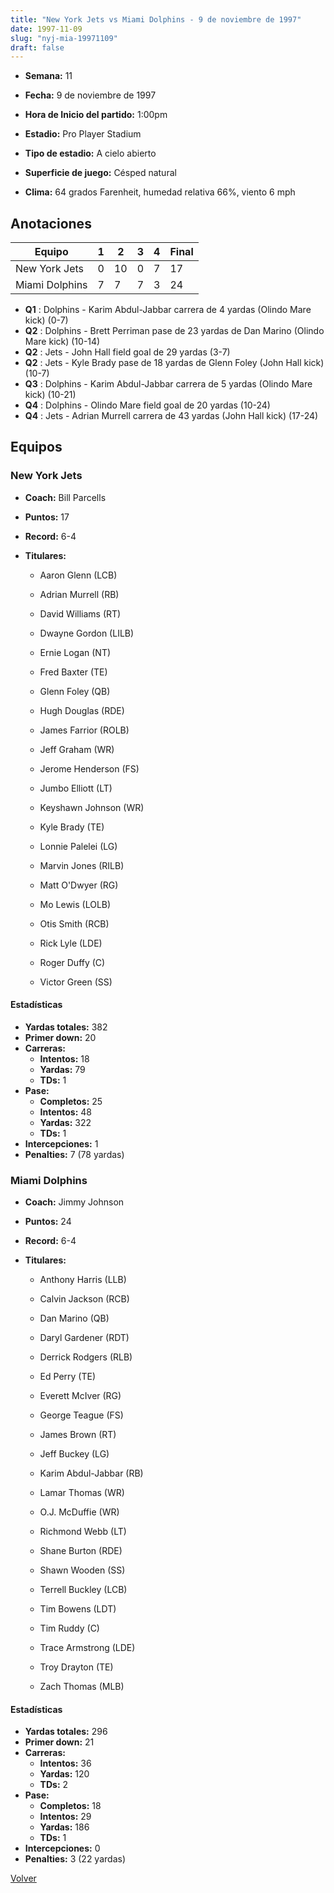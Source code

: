 ```yaml
---
title: "New York Jets vs Miami Dolphins - 9 de noviembre de 1997"
date: 1997-11-09
slug: "nyj-mia-19971109"
draft: false
---
```


* **Semana:** 11
* **Fecha:** 9 de noviembre de 1997

* **Hora de Inicio del partido:** 1:00pm
* **Estadio:** Pro Player Stadium
* **Tipo de estadio:** A cielo abierto
* **Superficie de juego:** Césped natural
* **Clima:** 64 grados Farenheit, humedad relativa 66%, viento 6 mph





## Anotaciones
| Equipo | 1 | 2 | 3 | 4 | Final |
|--------|---|---|---|---|-------|
| New York Jets  | 0 | 10 | 0 | 7  | 17 |
| Miami Dolphins  | 7 | 7 | 7 | 3  | 24 |
* **Q1** : Dolphins - Karim Abdul-Jabbar carrera de 4 yardas (Olindo Mare kick) (0-7)
* **Q2** : Dolphins - Brett Perriman pase de 23 yardas de Dan Marino (Olindo Mare kick) (10-14)
* **Q2** : Jets - John Hall field goal de 29 yardas (3-7)
* **Q2** : Jets - Kyle Brady pase de 18 yardas de Glenn Foley (John Hall kick) (10-7)
* **Q3** : Dolphins - Karim Abdul-Jabbar carrera de 5 yardas (Olindo Mare kick) (10-21)
* **Q4** : Dolphins - Olindo Mare field goal de 20 yardas (10-24)
* **Q4** : Jets - Adrian Murrell carrera de 43 yardas (John Hall kick) (17-24)


## Equipos


### New York Jets
* **Coach:** Bill Parcells
* **Puntos:** 17
* **Record:** 6-4
* **Titulares:** 

  * Aaron Glenn (LCB) 

  * Adrian Murrell (RB) 

  * David Williams (RT) 

  * Dwayne Gordon (LILB) 

  * Ernie Logan (NT) 

  * Fred Baxter (TE) 

  * Glenn Foley (QB) 

  * Hugh Douglas (RDE) 

  * James Farrior (ROLB) 

  * Jeff Graham (WR) 

  * Jerome Henderson (FS) 

  * Jumbo Elliott (LT) 

  * Keyshawn Johnson (WR) 

  * Kyle Brady (TE) 

  * Lonnie Palelei (LG) 

  * Marvin Jones (RILB) 

  * Matt O'Dwyer (RG) 

  * Mo Lewis (LOLB) 

  * Otis Smith (RCB) 

  * Rick Lyle (LDE) 

  * Roger Duffy (C) 

  * Victor Green (SS) 

#### Estadísticas
* **Yardas totales:** 382
* **Primer down:** 20
* **Carreras:**
  * **Intentos:** 18
  * **Yardas:** 79
  * **TDs:** 1
* **Pase:**
  * **Completos:** 25
  * **Intentos:** 48
  * **Yardas:** 322
  * **TDs:** 1
* **Intercepciones:** 1
* **Penalties:** 7 (78 yardas)

### Miami Dolphins
* **Coach:** Jimmy Johnson
* **Puntos:** 24
* **Record:** 6-4
* **Titulares:** 

  * Anthony Harris (LLB) 

  * Calvin Jackson (RCB) 

  * Dan Marino (QB) 

  * Daryl Gardener (RDT) 

  * Derrick Rodgers (RLB) 

  * Ed Perry (TE) 

  * Everett McIver (RG) 

  * George Teague (FS) 

  * James Brown (RT) 

  * Jeff Buckey (LG) 

  * Karim Abdul-Jabbar (RB) 

  * Lamar Thomas (WR) 

  * O.J. McDuffie (WR) 

  * Richmond Webb (LT) 

  * Shane Burton (RDE) 

  * Shawn Wooden (SS) 

  * Terrell Buckley (LCB) 

  * Tim Bowens (LDT) 

  * Tim Ruddy (C) 

  * Trace Armstrong (LDE) 

  * Troy Drayton (TE) 

  * Zach Thomas (MLB) 

#### Estadísticas
* **Yardas totales:** 296
* **Primer down:** 21
* **Carreras:**
  * **Intentos:** 36
  * **Yardas:** 120
  * **TDs:** 2
* **Pase:**
  * **Completos:** 18
  * **Intentos:** 29
  * **Yardas:** 186
  * **TDs:** 1
* **Intercepciones:** 0
* **Penalties:** 3 (22 yardas)


[Volver](/historia/1997)
